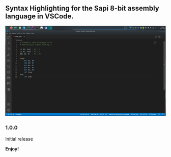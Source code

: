 ## Syntax Highlighting for the Sapi 8-bit assembly language in VSCode.

![Demo](https://github.com/MemerGamer/sapi-8bitCPU-VSCode-Syntax/blob/master/img/demo.png?raw=true)

### 1.0.0

Initial release

**Enjoy!**
